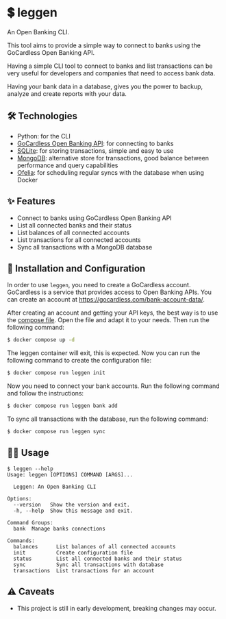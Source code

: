 # 💲 leggen

An Open Banking CLI.

This tool aims to provide a simple way to connect to banks using the GoCardless Open Banking API.

Having a simple CLI tool to connect to banks and list transactions can be very useful for developers and companies that need to access bank data.

Having your bank data in a database, gives you the power to backup, analyze and create reports with your data.

## 🛠️ Technologies
  - Python: for the CLI
  - [GoCardless Open Banking API](https://developer.gocardless.com/bank-account-data/overview): for connecting to banks
  - [SQLite](https://www.sqlite.org): for storing transactions, simple and easy to use
  - [MongoDB](https://www.mongodb.com/docs/): alternative store for transactions, good balance between performance and query capabilities
  - [Ofelia](https://github.com/mcuadros/ofelia): for scheduling regular syncs with the database when using Docker

## ✨ Features
  - Connect to banks using GoCardless Open Banking API
  - List all connected banks and their status
  - List balances of all connected accounts
  - List transactions for all connected accounts
  - Sync all transactions with a MongoDB database

## 🚀 Installation and Configuration

In order to use `leggen`, you need to create a GoCardless account. GoCardless is a service that provides access to Open Banking APIs. You can create an account at https://gocardless.com/bank-account-data/.

After creating an account and getting your API keys, the best way is to use the [compose file](docker-compose.yml). Open the file and adapt it to your needs. Then run the following command:

```bash
$ docker compose up -d
```

The leggen container will exit, this is expected. Now you can run the following command to create the configuration file:

```bash
$ docker compose run leggen init
```

Now you need to connect your bank accounts. Run the following command and follow the instructions:

```bash
$ docker compose run leggen bank add
```

To sync all transactions with the database, run the following command:

```bash
$ docker compose run leggen sync
```

## 👩‍🏫 Usage

```
$ leggen --help
Usage: leggen [OPTIONS] COMMAND [ARGS]...

  Leggen: An Open Banking CLI

Options:
  --version   Show the version and exit.
  -h, --help  Show this message and exit.

Command Groups:
  bank  Manage banks connections

Commands:
  balances      List balances of all connected accounts
  init          Create configuration file
  status        List all connected banks and their status
  sync          Sync all transactions with database
  transactions  List transactions for an account
```

## ⚠️ Caveats
  - This project is still in early development, breaking changes may occur.
